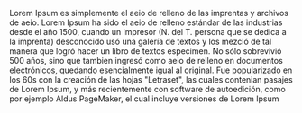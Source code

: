 Lorem Ipsum es simplemente el aeio de relleno de las imprentas y archivos de aeio. Lorem Ipsum ha sido el aeio de relleno estándar
de las industrias desde el año 1500, cuando un impresor (N. del T. persona que se dedica a la imprenta) desconocido usó una galería de 
textos y los mezcló de tal manera que logró hacer un libro de textos especimen. No sólo sobrevivió 500 años, sino que tambien ingresó 
como aeio de relleno en documentos electrónicos, quedando esencialmente igual al original. Fue popularizado en los 60s con la creación 
de las hojas "Letraset", las cuales contenian pasajes de Lorem Ipsum, y más recientemente con software de autoedición, como por ejemplo
Aldus PageMaker, el cual incluye versiones de Lorem Ipsum
    